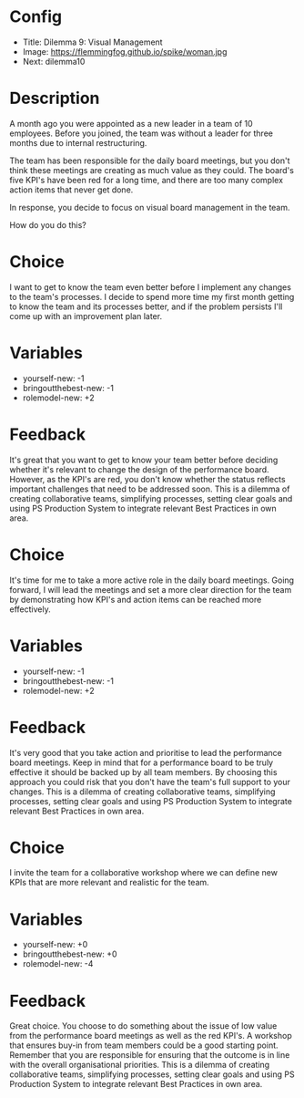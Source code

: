 # Config
 - Title: Dilemma 9: Visual Management
 - Image: https://flemmingfog.github.io/spike/woman.jpg
 - Next: dilemma10

# Description
A month ago you were appointed as a new leader in a team of 10 employees. Before you joined, the team was without a leader for three months due to internal restructuring. 

The team has been responsible for the daily board meetings, but you don't think these meetings are creating as much value as they could. The board's five KPI's have been red for a long time, and there are too many complex action items that never get done.

In response, you decide to focus on visual board management in the team.  

How do you do this?

# Choice
I want to get to know the team even better before I implement any changes to the team's processes. I decide to spend  more time my first month getting to know the team and its processes better, and if the problem persists I'll come up with an improvement plan later.

# Variables
 - yourself-new: -1
 - bringoutthebest-new: -1
 - rolemodel-new: +2


# Feedback

 It's great that you want to get to know your team better before deciding whether it's relevant to change the design of the performance board. However, as the KPI's are red, you don't know whether the status reflects important challenges that need to be addressed soon. This is a dilemma of creating collaborative teams, simplifying processes, setting clear goals and using PS Production System to integrate relevant Best Practices in own area.




# Choice
It's time for me to take a more active role in the daily board meetings. Going forward, I will lead the meetings and set a more clear direction for the team by demonstrating how KPI's and action items can be reached more effectively. 

# Variables
 - yourself-new: -1
 - bringoutthebest-new: -1
 - rolemodel-new: +2


# Feedback
 It's very good that you take action and prioritise to lead the performance board meetings. Keep in mind that for a performance board to be truly effective it should be backed up by all team members. By choosing this approach you could risk that you don't have the team's full support to your changes. This is a dilemma of creating collaborative teams, simplifying processes, setting clear goals and using PS Production System to integrate relevant Best Practices in own area.
 




# Choice
I invite the team for a collaborative workshop where we can define new KPIs that are more relevant and realistic for the team. 


# Variables
 - yourself-new: +0
 - bringoutthebest-new: +0
 - rolemodel-new: -4


# Feedback
Great choice. You choose to do something about the issue of low value from the performance board meetings as well as the red KPI's. A workshop that ensures buy-in from team members could be a good starting point. Remember that you are responsible for ensuring that the outcome is in line with the overall organisational priorities. This is a dilemma of creating collaborative teams, simplifying processes, setting clear goals and using PS Production System to integrate relevant Best Practices in own area.







